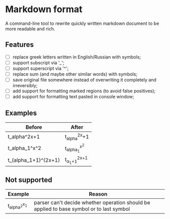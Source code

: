 # Markdown format

A command-line tool to rewrite quickly written markdown document to be more readable and rich.

## Features

- [ ] replace greek letters written in English/Russian with symbols;
- [ ] support subscript via '_';
- [ ] support superscript via '^';
- [ ] replace sum (and maybe other similar words) with symbols;
- [ ] save original file somewhere instead of overwriting it completely and irreversibly;
- [ ] add support for formatting marked regions (to avoid false positives);
- [ ] add support for formatting text pasted in console window;

## Examples

| Before               | After                                                 |
| -------------------- | ----------------------------------------------------- |
| t_alpha^2x+1         | t<sub>alpha</sub><sup>2x</sup>+1                      |
| t_alpha_1^x^2        | t<sub>alpha<sub>1</sub></sub><sup>x<sup>2</sup></sup> |
| t_(alpha_1+1)^(2x+1) | t<sub>&alpha;<sub>1</sub>+1</sub><sup>2x+1</sup>      |

## Not supported

| Example                                               | Reason                                                                                   |
| ----------------------------------------------------- | ---------------------------------------------------------------------------------------- |
| t<sub>alpha<sup>2</sup></sub><sup>x<sub>1</sub></sup> | parser can't decide whether operation should be applied to base symbol or to last symbol |
